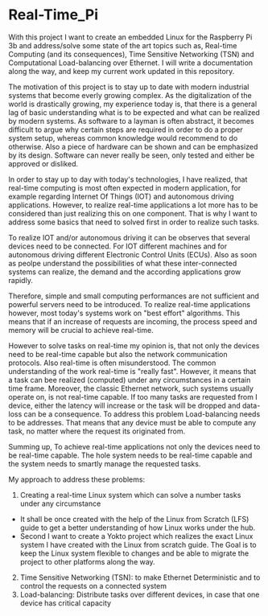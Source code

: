 # Real-Time_Pi

With this project I want to create an embedded Linux for the Raspberry Pi 3b and address/solve some state of the art topics such as, Real-time Computing (and its consequences), Time Sensitive Networking (TSN) and Computational Load-balancing over Ethernet.
I will write a documentation along the way, and keep my current work updated in this repository.

The motivation of this project is to stay up to date with modern industrial systems that become everly growing complex.
As the digitalization of the world is drastically growing, my experience today is, that there is a general lag of basic understanding what is to be expected and what can be realized by modern systems. As software to a layman is often abstract, it becomes difficult to argue why certain steps are required in order to do a proper system setup, whereas common knowledge would recommend to do otherwise.
Also a piece of hardware can be shown and can be emphasized by its design. Software can never really be seen, only tested and either be approved or disliked.

In order to stay up to day with today's technologies, I have realized, that real-time computing is most often expected in modern application, for example regarding Internet Of Things (IOT) and autonomous driving applications. However, to realize real-time applications a lot more has to be considered than just realizing this on one component.
That is why I want to address some basics that need to solved first in order to realize such tasks.

To realize IOT and/or autonomous driving it can be observes that several devices need to be connected. For IOT different machines and for autonomous driving different Electronic Control Units (ECUs). Also as soon as peolpe understand the possibilities of what these inter-connected systems can realize, the demand and the according applications grow rapidly.

Therefore, simple and small computing performances are not sufficient and powerful servers need to be introduced.
To realize real-time applications however, most today's systems work on "best effort" algorithms. This means that if an increase of requests are incoming, the process speed and memory will be crucial to achieve real-time.

However to solve tasks on real-time my opinion is, that not only the devices need to be real-time capable but also the network communication protocols. Also real-time is often misunderstood. The common understanding of the work real-time is "really fast". However, it means that a task can bee realized (computed) under any circumstances in a certain time frame. Moreover, the classic Ethernet network, such systems usually operate on, is not real-time capable. If too many tasks are requested from I device, either the latency will increase or the task will be dropped and data-loss can be a consequence.
To address this problem Load-balancing needs to be addresses. That means that any device must be able to compute any task, no matter where the request its originated from.

Summing up, To achieve real-time applications not only the devices need to be real-time capable. The hole system needs to be real-time capable and the system needs to smartly manage the requested tasks. 

My approach to address these problems:
1. Creating a real-time Linux system which can solve a number tasks under any circumstance
* It shall be once created with the help of the Linux from Scratch (LFS) guide to get a better understanding of how Linux works under the hub.
* Second I want to create a Yokto project which realizes the exact Linux system I have created with the Linux from scratch guide. The Goal is to keep the Linux system flexible to changes and be able to migrate the project to other platforms along the way.

2. Time Sensitive Networking (TSN): to make Ethernet Deterministic and to control the requests on a connected system
3. Load-balancing: Distribute tasks over different devices, in case that one device has critical capacity



